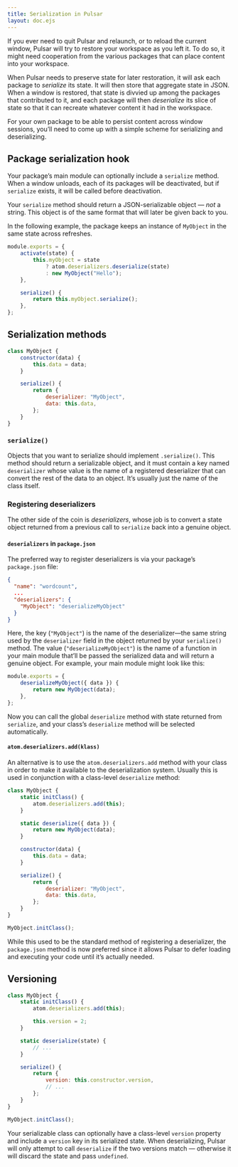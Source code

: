 ```yaml
---
title: Serialization in Pulsar
layout: doc.ejs
---
```


If you ever need to quit Pulsar and relaunch, or to reload the current window, Pulsar will try to restore your workspace as you left it. To do so, it might need cooperation from the various packages that can place content into your workspace.

When Pulsar needs to preserve state for later restoration, it will ask each package to _serialize_ its state. It will then store that aggregate state in JSON. When a window is restored, that state is divvied up among the packages that contributed to it, and each package will then _deserialize_ its slice of state so that it can recreate whatever content it had in the workspace.

For your own package to be able to persist content across window sessions, you’ll need to come up with a simple scheme for serializing and deserializing.

## Package serialization hook

Your package’s main module can optionally include a `serialize` method. When a window unloads, each of its packages will be deactivated, but if `serialize` exists, it will be called before deactivation.

Your `serialize` method should return a JSON-serializable object — _not_ a string. This object is of the same format that will later be given back to you.

In the following example, the package keeps an instance of `MyObject` in the same state across refreshes.

```js
module.exports = {
	activate(state) {
		this.myObject = state
			? atom.deserializers.deserialize(state)
			: new MyObject("Hello");
	},

	serialize() {
		return this.myObject.serialize();
	},
};
```

## Serialization methods

```js
class MyObject {
	constructor(data) {
		this.data = data;
	}

	serialize() {
		return {
			deserializer: "MyObject",
			data: this.data,
		};
	}
}
```

### `serialize()`

Objects that you want to serialize should implement `.serialize()`. This method should return a serializable object, and it must contain a key named `deserializer` whose value is the name of a registered deserializer that can convert the rest of the data to an object. It’s usually just the name of the class itself.

### Registering deserializers

The other side of the coin is _deserializers_, whose job is to convert a state object returned from a previous call to `serialize` back into a genuine object.

#### `deserializers` in `package.json`

The preferred way to register deserializers is via your package’s `package.json` file:

```json
{
  "name": "wordcount",
  ...
  "deserializers": {
    "MyObject": "deserializeMyObject"
  }
}
```

Here, the key (`"MyObject"`) is the name of the deserializer—the same string used by the `deserializer` field in the object returned by your `serialize()` method. The value (`"deserializeMyObject"`) is the name of a function in your main module that’ll be passed the serialized data and will return a genuine object. For example, your main module might look like this:

```js
module.exports = {
	deserializeMyObject({ data }) {
		return new MyObject(data);
	},
};
```

Now you can call the global `deserialize` method with state returned from `serialize`, and your class’s `deserialize` method will be selected automatically.

#### `atom.deserializers.add(klass)`

An alternative is to use the `atom.deserializers.add` method with your class in order to make it available to the deserialization system. Usually this is used in conjunction with a class-level `deserialize` method:

```js
class MyObject {
	static initClass() {
		atom.deserializers.add(this);
	}

	static deserialize({ data }) {
		return new MyObject(data);
	}

	constructor(data) {
		this.data = data;
	}

	serialize() {
		return {
			deserializer: "MyObject",
			data: this.data,
		};
	}
}

MyObject.initClass();
```

While this used to be the standard method of registering a deserializer, the `package.json` method is now preferred since it allows Pulsar to defer loading and executing your code until it’s actually needed.

## Versioning

```js
class MyObject {
	static initClass() {
		atom.deserializers.add(this);

		this.version = 2;
	}

	static deserialize(state) {
		// ...
	}

	serialize() {
		return {
			version: this.constructor.version,
			// ...
		};
	}
}

MyObject.initClass();
```

Your serializable class can optionally have a class-level `version` property and include a `version` key in its serialized state. When deserializing, Pulsar will only attempt to call `deserialize` if the two versions match — otherwise it will discard the state and pass `undefined`.

<!--TODO: Evaluate if the following is still true for us: We plan on implementing a migration system in the future, but this at least protects you from improperly deserializing old state. -->
